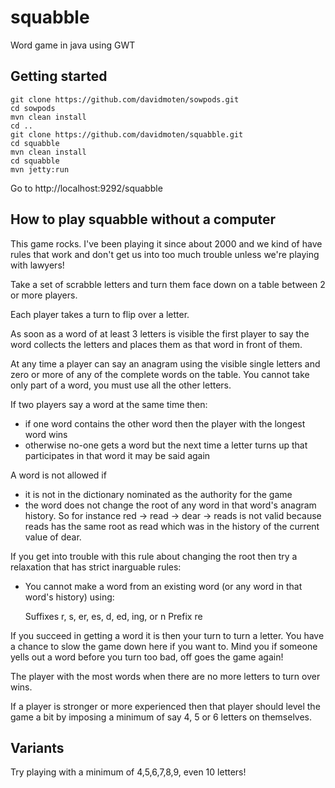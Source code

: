 squabble
========

Word game in java using GWT

Getting started
----------------
    git clone https://github.com/davidmoten/sowpods.git
    cd sowpods
    mvn clean install
    cd ..
    git clone https://github.com/davidmoten/squabble.git
    cd squabble
    mvn clean install
    cd squabble
    mvn jetty:run

Go to http://localhost:9292/squabble

How to play squabble without a computer
-----------------------------------------
This game rocks. I've been playing it since about 2000 and we kind of have rules that work and don't get us into too much trouble unless we're playing with lawyers!

Take a set of scrabble letters and turn them face down on a table between 2 or more players.

Each player takes a turn to flip over a letter.

As soon as a word of at least 3 letters is visible the first player to say the word collects the letters and places them as that word in front of them. 

At any time a player can say an anagram using the visible single letters and zero or more of any of the complete words on the table. You cannot take only part of a word, you must use all the other letters.

If two players say a word at the same time then:
* if one word contains the other word then the player with the longest word wins
* otherwise no-one gets a word but the next time a letter turns up that participates in that word it may be said again

A word is not allowed if 
* it is not in the dictionary nominated as the authority for the game
* the word does not change the root of any word in that word's anagram history. So for instance red -> read -> dear -> reads is not valid because reads has the same root as read which was in the history of the current value of dear.

If you get into trouble with this rule about changing the root then try a relaxation that has strict inarguable rules:
* You cannot make a word from an existing word (or any word in that word's history) using:

    Suffixes r, s, er, es, d, ed, ing, or n
    Prefix re

If you succeed in getting a word it is then your turn to turn a letter. You have a chance to slow the game down here if you want to. Mind you if someone yells out a word before you turn too bad, off goes the game again!

The player with the most words when there are no more letters to turn over wins.

If a player is stronger or more experienced then that player should level the game a bit by imposing a minimum of say 4, 5 or 6 letters on themselves. 

Variants
--------------
Try playing with a minimum of 4,5,6,7,8,9, even 10 letters!



